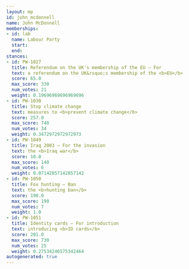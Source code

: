 ```yaml
---
layout: mp
id: john_mcdonnell
name: John McDonnell
memberships:
- id: lab
  name: Labour Party
  start: 
  end: 
stances:
- id: PW-1027
  title: Referendum on the UK's membership of the EU — For
  text: a referendum on the UK&rsquo;s membership of the <b>EU</b>
  score: 65.0
  max_score: 330
  num_votes: 21
  weight: 0.19696969696969696
- id: PW-1030
  title: Stop climate change
  text: measures to <b>prevent climate change</b>
  score: 257.0
  max_score: 740
  num_votes: 34
  weight: 0.3472972972972973
- id: PW-1049
  title: Iraq 2003 — For the invasion
  text: the <b>Iraq war</b>
  score: 10.0
  max_score: 140
  num_votes: 6
  weight: 0.07142857142857142
- id: PW-1050
  title: Fox hunting — Ban
  text: the <b>hunting ban</b>
  score: 190.0
  max_score: 190
  num_votes: 7
  weight: 1.0
- id: PW-1051
  title: Identity cards — For introduction
  text: introducing <b>ID cards</b>
  score: 201.0
  max_score: 730
  num_votes: 25
  weight: 0.27534246575342464
autogenerated: true
---
```

